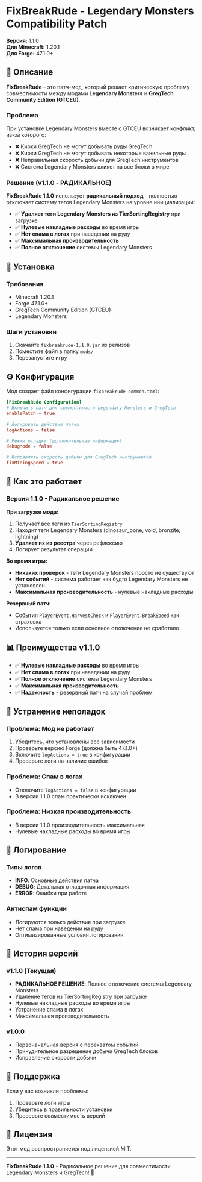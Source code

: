 # FixBreakRude - Legendary Monsters Compatibility Patch

**Версия:** 1.1.0  
**Для Minecraft:** 1.20.1  
**Для Forge:** 47.1.0+

## 🎯 Описание

**FixBreakRude** - это патч-мод, который решает критическую проблему совместимости между модами **Legendary Monsters** и **GregTech Community Edition (GTCEU)**.

### Проблема
При установке Legendary Monsters вместе с GTCEU возникает конфликт, из-за которого:
- ❌ Кирки GregTech не могут добывать руды GregTech
- ❌ Кирки GregTech не могут добывать некоторые ванильные руды
- ❌ Неправильная скорость добычи для GregTech инструментов
- ❌ Система Legendary Monsters влияет на все блоки в мире

### Решение (v1.1.0 - РАДИКАЛЬНОЕ)
**FixBreakRude 1.1.0** использует **радикальный подход** - полностью отключает систему тегов Legendary Monsters на уровне инициализации:

- ✅ **Удаляет теги Legendary Monsters из TierSortingRegistry** при загрузке
- ✅ **Нулевые накладные расходы** во время игры
- ✅ **Нет спама в логах** при наведении на руду
- ✅ **Максимальная производительность**
- ✅ **Полное отключение** системы Legendary Monsters

## 🚀 Установка

### Требования
- Minecraft 1.20.1
- Forge 47.1.0+
- GregTech Community Edition (GTCEU)
- Legendary Monsters

### Шаги установки
1. Скачайте `fixbreakrude-1.1.0.jar` из релизов
2. Поместите файл в папку `mods/`
3. Перезапустите игру

## ⚙️ Конфигурация

Мод создает файл конфигурации `fixbreakrude-common.toml`:

```toml
[FixBreakRude Configuration]
# Включить патч для совместимости Legendary Monsters и GregTech
enablePatch = true

# Логировать действия патча
logActions = false

# Режим отладки (дополнительная информация)
debugMode = false

# Исправлять скорость добычи для GregTech инструментов
fixMiningSpeed = true
```

## 🔧 Как это работает

### Версия 1.1.0 - Радикальное решение

**При загрузке мода:**
1. Получает все теги из `TierSortingRegistry`
2. Находит теги Legendary Monsters (dinosaur_bone, void, bronzite, lightning)
3. **Удаляет их из реестра** через рефлексию
4. Логирует результат операции

**Во время игры:**
- **Никаких проверок** - теги Legendary Monsters просто не существуют
- **Нет событий** - система работает как будто Legendary Monsters не установлен
- **Максимальная производительность** - нулевые накладные расходы

**Резервный патч:**
- События `PlayerEvent.HarvestCheck` и `PlayerEvent.BreakSpeed` как страховка
- Используется только если основное отключение не сработало

## 📊 Преимущества v1.1.0

- ✅ **Нулевые накладные расходы** во время игры
- ✅ **Нет спама в логах** при наведении на руду
- ✅ **Полное отключение** системы Legendary Monsters
- ✅ **Максимальная производительность**
- ✅ **Надежность** - резервный патч на случай проблем

## 🐛 Устранение неполадок

### Проблема: Мод не работает
1. Убедитесь, что установлены все зависимости
2. Проверьте версию Forge (должна быть 47.1.0+)
3. Включите `logActions = true` в конфигурации
4. Проверьте логи на наличие ошибок

### Проблема: Спам в логах
- Отключите `logActions = false` в конфигурации
- В версии 1.1.0 спам практически исключен

### Проблема: Низкая производительность
- В версии 1.1.0 производительность максимальная
- Нулевые накладные расходы во время игры

## 📝 Логирование

### Типы логов
- **INFO**: Основные действия патча
- **DEBUG**: Детальная отладочная информация
- **ERROR**: Ошибки при работе

### Антиспам функции
- Логируются только действия при загрузке
- Нет спама при наведении на руду
- Оптимизированные условия логирования

## 🔄 История версий

### v1.1.0 (Текущая)
- **РАДИКАЛЬНОЕ РЕШЕНИЕ**: Полное отключение системы Legendary Monsters
- Удаление тегов из TierSortingRegistry при загрузке
- Нулевые накладные расходы во время игры
- Устранение спама в логах
- Максимальная производительность

### v1.0.0
- Первоначальная версия с перехватом событий
- Принудительное разрешение добычи GregTech блоков
- Исправление скорости добычи

## 🤝 Поддержка

Если у вас возникли проблемы:
1. Проверьте логи игры
2. Убедитесь в правильности установки
3. Проверьте совместимость версий

## 📄 Лицензия

Этот мод распространяется под лицензией MIT.

---

**FixBreakRude 1.1.0** - Радикальное решение для совместимости Legendary Monsters и GregTech! 🎯 